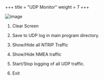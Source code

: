 +++
title = "UDP Monitor"
weight = 7
+++

![image](../img/agio-udp-monitor.png)

1. Clear Screen

2. Save to UDP log in main program directory.

3. Show/Hide all NTRIP Traffic

4. Show/Hide NMEA traffic

5. Start/Stop logging of all UDP traffic.

6. Exit
